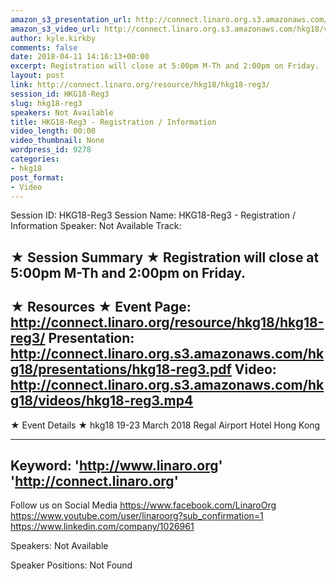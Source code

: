 ```yaml
---
amazon_s3_presentation_url: http://connect.linaro.org.s3.amazonaws.com/hkg18/presentations/hkg18-reg3.pdf
amazon_s3_video_url: http://connect.linaro.org.s3.amazonaws.com/hkg18/videos/hkg18-reg3.mp4
author: kyle.kirkby
comments: false
date: 2018-04-11 14:16:13+00:00
excerpt: Registration will close at 5:00pm M-Th and 2:00pm on Friday.
layout: post
link: http://connect.linaro.org/resource/hkg18/hkg18-reg3/
session_id: HKG18-Reg3
slug: hkg18-reg3
speakers: Not Available
title: HKG18-Reg3 - Registration / Information
video_length: 00:00
video_thumbnail: None
wordpress_id: 9278
categories:
- hkg18
post_format:
- Video
---
```


Session ID: HKG18-Reg3
Session Name: HKG18-Reg3 - Registration / Information
Speaker: Not Available
Track: 


★ Session Summary ★
Registration will close at 5:00pm M-Th and 2:00pm on Friday.
---------------------------------------------------
★ Resources ★
Event Page: http://connect.linaro.org/resource/hkg18/hkg18-reg3/
Presentation: http://connect.linaro.org.s3.amazonaws.com/hkg18/presentations/hkg18-reg3.pdf
Video: http://connect.linaro.org.s3.amazonaws.com/hkg18/videos/hkg18-reg3.mp4
 ---------------------------------------------------
★ Event Details ★
hkg18
19-23 March 2018 
Regal Airport Hotel Hong Kong

---------------------------------------------------
Keyword: 
'http://www.linaro.org'
'http://connect.linaro.org'
---------------------------------------------------
Follow us on Social Media
https://www.facebook.com/LinaroOrg
https://www.youtube.com/user/linaroorg?sub_confirmation=1
https://www.linkedin.com/company/1026961

Speakers: Not Available

Speaker Positions: Not Found



